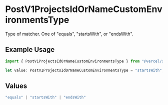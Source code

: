 # PostV1ProjectsIdOrNameCustomEnvironmentsType

Type of matcher. One of \"equals\", \"startsWith\", or \"endsWith\".

## Example Usage

```typescript
import { PostV1ProjectsIdOrNameCustomEnvironmentsType } from "@vercel/sdk/models/postv1projectsidornamecustomenvironmentsop.js";

let value: PostV1ProjectsIdOrNameCustomEnvironmentsType = "startsWith";
```

## Values

```typescript
"equals" | "startsWith" | "endsWith"
```